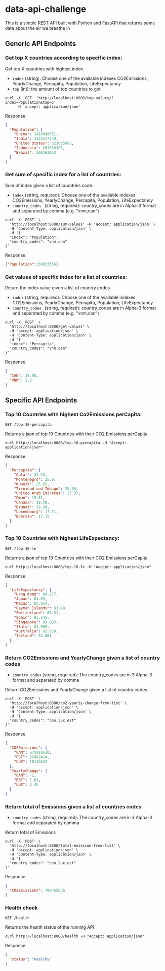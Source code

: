 # data-api-challenge

This is a simple REST API built with Python and FastAPI that returns some data about the air we breathe in

## Generic API Endpoints

### Get top X countries according to specific index:

Get top X countries with highest index.

  -  `index` (string): Choose one of the available indexes CO2Emissions, YearlyChange, Percapita, Population, LifeExpectancy
  -  `top` (int): the amount of top countries to get

```console
curl -X 'GET' 'http://localhost:8080/top-values/?index=Population&top=5'
     -H 'accept: application/json'
```
Response:
```json
{
  "Population": {
    "China": 1414049351,
    "India": 1324517249,
    "United States": 323015995,
    "Indonesia": 261556381,
    "Brazil": 206163053
  }
}
```

### Get sum of specific index for a list of countries:

Sum of index given a list of countries code.

  -  `index` (string, required): Choose one of the available indexes CO2Emissions, YearlyChange, Percapita, Population, LifeExpectancy
  -  `country_codes ` (string, required): country_codes are in Alpha-3 format and separated by comma (e.g. "vnm,can")

```console
curl -X 'POST' \
  'http://localhost:8080/sum-values' -H 'accept: application/json' \
  -H 'Content-Type: application/json' \
  -d '{
  "index": "Population",
  "country_codes": "vnm,can"
}'
```
Response:
```json
{"Population":130023366}
```

### Get values of specific index for a list of countries:

Return the index value given a list of country codes

  -  `index` (string, required): Choose one of the available indexes CO2Emissions, YearlyChange, Percapita, Population, LifeExpectancy
  -  `country_codes ` (string, required): country_codes are in Alpha-3 format and separated by comma (e.g. "vnm,can")

```console
curl -X 'POST' \
  'http://localhost:8080/get-values' \
  -H 'accept: application/json' \
  -H 'Content-Type: application/json' \
  -d '{
  "index": "Percapita",
  "country_codes": "vnm,can"
}'
```
Response:
```json
{
  "CAN": 18.58,
  "VNM": 2.2
}
```

## Specific API Endpoints

### Top 10 Countries with highest Co2Emissions perCapita:

```http
GET /top-10-percapita
```

Returns a json of top 10 Countries with their CO2 Emissions perCapita

```console
curl http://localhost:8080/top-10-percapita -H "Accept: application/json"
```
Response:

```json
{
  "Percapita": {
    "Qatar": 37.29,
    "Montenegro": 25.9,
    "Kuwait": 25.65,
    "Trinidad and Tobago": 25.39,
    "United Arab Emirates": 23.37,
    "Oman": 19.61,
    "Canada": 18.58,
    "Brunei": 18.28,
    "Luxembourg": 17.51,
    "Bahrain": 17.15
  }
}
```

### Top 10 Countries with highest LifeExpectancy:

```http
GET /top-10-le
```

Returns a json of top 10 Countries with their CO2 Emissions perCapita

```console
curl http://localhost:8080/top-10-le -H "Accept: application/json"
```
Response:

```json
{
  "LifeExpectancy": {
    "Hong Kong": 84.277,
    "Japan": 84.09,
    "Macao": 83.854,
    "Cayman Islands": 83.48,
    "Switzerland": 83.31,
    "Spain": 83.145,
    "Singapore": 83.083,
    "Italy": 83.008,
    "Australia": 82.959,
    "Iceland": 82.601
  }
}
```

### Return CO2Emissions and YearlyChange given a list of country codes

 - `country_codes` (string, required): The country_codes are in 3 Alpha-3 format and separated by comma

Return CO2Emissions and YearlyChange given a list of country codes

```console
curl -X 'POST' \
  'http://localhost:8080/co2-yearly-change-from-list' \
  -H 'accept: application/json' \
  -H 'Content-Type: application/json' \
  -d '{
  "country_codes": "can,lux,est"
}'
```
Response:

```json
{
  "CO2Emissions": {
    "CAN": 675918610,
    "EST": 22402414,
    "LUX": 10144632
  },
  "YearlyChange": {
    "CAN": -1,
    "EST": 1.01,
    "LUX": 3.45
  }
}
```

### Return total of Emissions given a list of countries codes

 - `country_codes` (string, required): The country_codes are in 3 Alpha-3 format and separated by comma

Return total of Emissions

```console
curl -X 'POST' \
  'http://localhost:8080/total-emission-from-list' \
  -H 'accept: application/json' \
  -H 'Content-Type: application/json' \
  -d '{
  "country_codes": "can,lux,est"
}'
```
Response:

```json
{
  "CO2Emissions": 708465656
}
```
### Health check

```http
GET /health
```

Returns the health status of the running API

```console
curl http://localhost:8080/health -H "Accept: application/json"
```
Response:

```json
{
  "status": "Healthy"
}
```